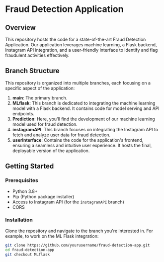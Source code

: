 # Fraud Detection Application

## Overview
This repository hosts the code for a state-of-the-art Fraud Detection Application. Our application leverages machine learning, a Flask backend, Instagram API integration, and a user-friendly interface to identify and flag fraudulent activities effectively.

## Branch Structure
This repository is organized into multiple branches, each focusing on a specific aspect of the application:

1. **main**: The primary branch.
2. **MLflask**: This branch is dedicated to integrating the machine learning model with a Flask backend. It contains code for model serving and API endpoints.
3. **Prediction**: Here, you'll find the development of our machine learning model used for fraud detection.
4. **instagramAPI**: This branch focuses on integrating the Instagram API to fetch and analyze user data for fraud detection.
5. **userInterface**: Contains the code for the application's frontend, ensuring a seamless and intuitive user experience. It hosts the final, deployable version of the application.

## Getting Started

### Prerequisites
- Python 3.8+
- Pip (Python package installer)
- Access to Instagram API (for the `instagramAPI` branch)
- CORS

### Installation
Clone the repository and navigate to the branch you're interested in. For example, to work on the ML Flask integration:
```bash
git clone https://github.com/yourusername/fraud-detection-app.git
cd fraud-detection-app
git checkout MLflask
